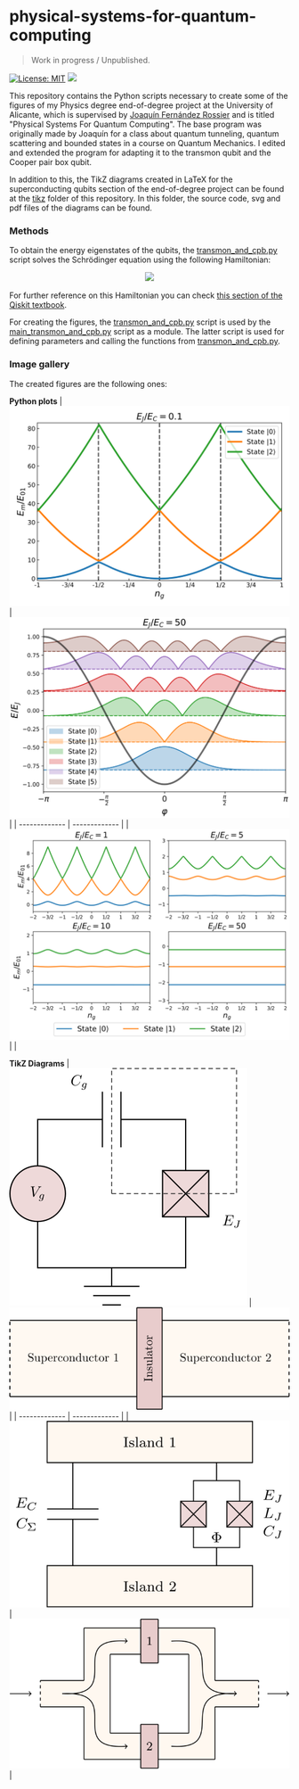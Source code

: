 # physical-systems-for-quantum-computing

> Work in progress / Unpublished.

[![License: MIT](https://img.shields.io/badge/License-MIT-brightgreen.svg)](LICENSE.md)
[![](https://img.shields.io/badge/status-WIP-red)]()

This repository contains the Python scripts necessary to create some of the figures of my Physics degree end-of-degree project at the University of Alicante, which is supervised by [Joaquín Fernández Rossier](http://jfrossier.blogspot.com/) and is titled "Physical Systems For Quantum Computing". The base program was originally made by Joaquín for a class about quantum tunneling, quantum scattering and bounded states in a course on Quantum Mechanics. I edited and extended the program for adapting it to the transmon qubit and the Cooper pair box qubit. 

In addition to this, the TikZ diagrams created in LaTeX for the superconducting qubits section of the end-of-degree project can be found at the [tikz](tikz) folder of this repository. In this folder, the source code, svg and pdf files of the diagrams can be found.

### Methods

To obtain the energy eigenstates of the qubits, the [transmon_and_cpb.py](transmon_and_cpb.py) script solves the Schrödinger equation using the following Hamiltonian:
<p align="center">
<img src="https://render.githubusercontent.com/render/math?math=%5Chat%7BH%7D%20%3D%204%20E_C%20(%5Chat%7Bn%7D%20-%20n_g)%5E2%20-%20E_J%5Ccos%5Chat%7B%5Cphi%7D%5C%2C%2C%0A">
</p>

For further reference on this Hamiltonian you can check [this section of the Qiskit textbook](https://qiskit.org/textbook/ch-quantum-hardware/transmon-physics.html).

For creating the figures, the [transmon_and_cpb.py](transmon_and_cpb.py) script is used by the [main_transmon_and_cpb.py](main_transmon_and_cpb.py) script as a module. The latter script is used for defining parameters and calling the functions from [transmon_and_cpb.py](transmon_and_cpb.py).

### Image gallery 

The created figures are the following ones:

**Python plots**
|![](images/CooperPairBoxEigenenergies.svg) | ![](images/transmonEnergyLevels.svg)|
| ------------- | ------------- |
|![](images/EmE01-ng.svg) | |

**TikZ Diagrams**
|![](tikz/CooperPairBox.svg) | ![](tikz/JosephsonJunctionDiagram.svg)|
| ------------- | ------------- |
|![](tikz/TransmonCircuit.svg) | ![](tikz/TwoJosephsonJunctions.svg) |



